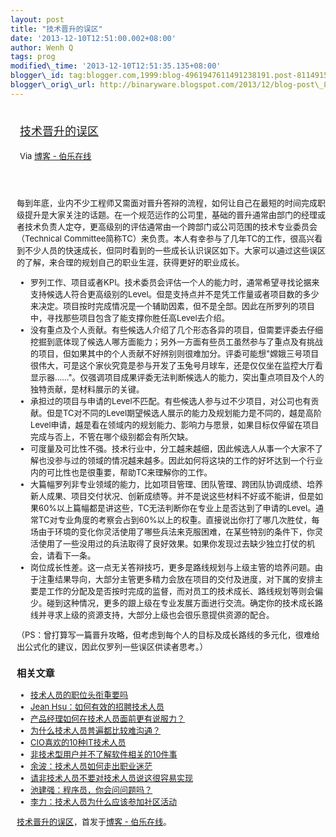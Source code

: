```yaml
--- 
layout: post 
title: "技术晋升的误区" 
date: '2013-12-10T12:51:00.002+08:00' 
author: Wenh Q
tags: prog
modified\_time: '2013-12-10T12:51:35.135+08:00' 
blogger\_id: tag:blogger.com,1999:blog-4961947611491238191.post-8114915310517871157
blogger\_orig\_url: http://binaryware.blogspot.com/2013/12/blog-post\_8190.html
---
```

<div style="margin: 10px; padding: 5px;">

<div style="font-size: 18px;">

[技术晋升的误区](http://blog.jobbole.com/53084/)

</div>

<div style="font-size: 13px;">

Via [博客 - 伯乐在线](http://blog.jobbole.com/)

</div>

</div>

<div style="font-size: 13px; padding: 15px 0 10px 10px;">

每到年底，业内不少工程师又需面对晋升答辩的流程，如何让自己在最短的时间完成职级提升是大家关注的话题。在一个规范运作的公司里，基础的晋升通常由部门的经理或者技术负责人定夺，更高级别的评估通常由一个跨部门或公司范围的技术专业委员会（Technical
Committee简称TC）来负责。本人有幸参与了几年TC的工作，很高兴看到不少人员的快速成长，但同时看到的一些成长认识误区如下。大家可以通过这些误区的了解，来合理的规划自己的职业生涯，获得更好的职业成长。

-   罗列工作、项目或者KPI。技术委员会评估一个人的能力时，通常希望寻找论据来支持候选人符合更高级别的Level。但是支持点并不是凭工作量或者项目数的多少来决定。项目按时完成情况是一个辅助因素，但不是全部。因此在所罗列的项目中，寻找那些项目包含了能支撑你胜任高Level去介绍。
-   没有重点及个人贡献。有些候选人介绍了几个形态各异的项目，但需要评委去仔细挖掘到底体现了候选人哪方面能力；另外一方面有些员工虽然参与了重点及有挑战的项目，但如果其中的个人贡献不好辨别则很难加分。评委可能想"嫦娥三号项目很伟大，可是这个家伙究竟是参与开发了玉兔号月球车，还是仅仅坐在监控大厅看显示器……"。仅强调项目成果评委无法判断候选人的能力，突出重点项目及个人的独特贡献，是材料展示的关键。
-   承担过的项目与申请的Level不匹配。有些候选人参与过不少项目，对公司也有贡献。但是TC对不同的Level期望候选人展示的能力及规划能力是不同的，越是高阶Level申请，越是看在领域内的规划能力、影响力与愿景，如果目标仅停留在项目完成与否上，不管在哪个级别都会有所欠缺。
-   可度量及可比性不强。技术行业中，分工越来越细，因此候选人从事一个大家不了解也没参与过的领域的情况越来越多。因此如何将这块的工作的好坏达到一个行业内的可比性也是很重要，帮助TC来理解你的工作。
-   大篇幅罗列非专业领域的能力，比如项目管理、团队管理、跨团队协调成绩、培养新人成果、项目交付状况、创新成绩等。并不是说这些材料不好或不能讲，但是如果60%以上篇幅都是讲这些，TC无法判断你在专业上是否达到了申请的Level。通常TC对专业角度的考察会占到60%以上的权重。直接说出你打了哪几次胜仗，每场由于环境的变化你灵活使用了哪些兵法来克服困难，在某些特别的条件下，你灵活使用了一些没用过的兵法取得了良好效果。如果你发现过去缺少独立打仗的机会，请看下一条。
-   岗位成长性差。这一点无关答辩技巧，更多是路线规划与上级主管的培养问题。由于注重结果导向，大部分主管更多精力会放在项目的交付及进度，对下属的安排主要是工作的分配及是否按时完成的监督，而对员工的技术成长、路线规划等则会偏少。碰到这种情况，更多的跟上级在专业发展方面进行交流。确定你的技术成长路线并寻求上级的资源支持，大部分上级也会很乐意提供资源的配合。

（PS：曾打算写一篇晋升攻略，但考虑到每个人的目标及成长路线的多元化，很难给出公式化的建议，因此仅罗列一些误区供读者思考。）

<div>

<div>

### 相关文章

-   [技术人员的职位头衔重要吗](http://blog.jobbole.com/50902/)
-   [Jean Hsu：如何有效的招聘技术人员](http://blog.jobbole.com/1429/)
-   [产品经理如何在技术人员面前更有说服力？](http://blog.jobbole.com/31905/)
-   [为什么技术人员普遍都比较难沟通？](http://blog.jobbole.com/26092/)
-   [CIO喜欢的10种IT技术人员](http://blog.jobbole.com/913/)
-   [非技术型用户并不了解软件相关的10件事](http://blog.jobbole.com/379/)
-   [余波：技术人员如何走出职业迷茫](http://blog.jobbole.com/413/)
-   [请非技术人员不要对技术人员说这很容易实现](http://blog.jobbole.com/18997/)
-   [池建强：程序员，你会问问题吗？](http://blog.jobbole.com/28722/)
-   [李力：技术人员为什么应该参加社区活动](http://blog.jobbole.com/20719/)

</div>

</div>

[技术晋升的误区](http://blog.jobbole.com/53084/)，首发于[博客 -
伯乐在线](http://blog.jobbole.com/)。

</div>
